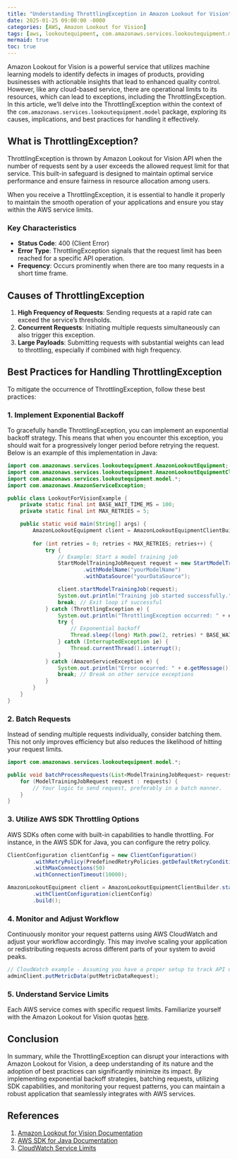 ```yaml
---
title: "Understanding ThrottlingException in Amazon Lookout for Vision"
date: 2025-01-25 09:00:00 -0000
categories: [AWS, Amazon Lookout for Vision]
tags: [aws, lookoutequipment, com.amazonaws.services.lookoutequipment.model]
mermaid: true
toc: true
---
```



Amazon Lookout for Vision is a powerful service that utilizes machine learning models to identify defects in images of products, providing businesses with actionable insights that lead to enhanced quality control. However, like any cloud-based service, there are operational limits to its resources, which can lead to exceptions, including the ThrottlingException. In this article, we’ll delve into the ThrottlingException within the context of the `com.amazonaws.services.lookoutequipment.model` package, exploring its causes, implications, and best practices for handling it effectively.

## What is ThrottlingException?

ThrottlingException is thrown by Amazon Lookout for Vision API when the number of requests sent by a user exceeds the allowed request limit for that service. This built-in safeguard is designed to maintain optimal service performance and ensure fairness in resource allocation among users. 

When you receive a ThrottlingException, it is essential to handle it properly to maintain the smooth operation of your applications and ensure you stay within the AWS service limits.

### Key Characteristics

- **Status Code**: 400 (Client Error)
- **Error Type**: ThrottlingException signals that the request limit has been reached for a specific API operation.
- **Frequency**: Occurs prominently when there are too many requests in a short time frame.

## Causes of ThrottlingException

1. **High Frequency of Requests**: Sending requests at a rapid rate can exceed the service’s thresholds.
2. **Concurrent Requests**: Initiating multiple requests simultaneously can also trigger this exception.
3. **Large Payloads**: Submitting requests with substantial weights can lead to throttling, especially if combined with high frequency.

## Best Practices for Handling ThrottlingException

To mitigate the occurrence of ThrottlingException, follow these best practices:

### 1. Implement Exponential Backoff

To gracefully handle ThrottlingException, you can implement an exponential backoff strategy. This means that when you encounter this exception, you should wait for a progressively longer period before retrying the request. Below is an example of this implementation in Java:

```java
import com.amazonaws.services.lookoutequipment.AmazonLookoutEquipment;
import com.amazonaws.services.lookoutequipment.AmazonLookoutEquipmentClientBuilder;
import com.amazonaws.services.lookoutequipment.model.*;
import com.amazonaws.AmazonServiceException;

public class LookoutForVisionExample {
    private static final int BASE_WAIT_TIME_MS = 100;
    private static final int MAX_RETRIES = 5;

    public static void main(String[] args) {
        AmazonLookoutEquipment client = AmazonLookoutEquipmentClientBuilder.defaultClient();
        
        for (int retries = 0; retries < MAX_RETRIES; retries++) {
            try {
                // Example: Start a model training job
                StartModelTrainingJobRequest request = new StartModelTrainingJobRequest()
                        .withModelName("yourModelName")
                        .withDataSource("yourDataSource");

                client.startModelTrainingJob(request);
                System.out.println("Training job started successfully.");
                break; // Exit loop if successful
            } catch (ThrottlingException e) {
                System.out.println("ThrottlingException occurred: " + e.getMessage());
                try {
                    // Exponential backoff
                    Thread.sleep((long) Math.pow(2, retries) * BASE_WAIT_TIME_MS);
                } catch (InterruptedException ie) {
                    Thread.currentThread().interrupt();
                }
            } catch (AmazonServiceException e) {
                System.out.println("Error occurred: " + e.getMessage());
                break; // Break on other service exceptions
            }
        }
    }
}
```

### 2. Batch Requests

Instead of sending multiple requests individually, consider batching them. This not only improves efficiency but also reduces the likelihood of hitting your request limits.

```java
import com.amazonaws.services.lookoutequipment.model.*;

public void batchProcessRequests(List<ModelTrainingJobRequest> requests) {
    for (ModelTrainingJobRequest request : requests) {
        // Your logic to send request, preferably in a batch manner.
    }
}
```

### 3. Utilize AWS SDK Throttling Options

AWS SDKs often come with built-in capabilities to handle throttling. For instance, in the AWS SDK for Java, you can configure the retry policy.

```java
ClientConfiguration clientConfig = new ClientConfiguration()
        .withRetryPolicy(PredefinedRetryPolicies.getDefaultRetryCondition())
        .withMaxConnections(50)
        .withConnectionTimeout(10000);

AmazonLookoutEquipment client = AmazonLookoutEquipmentClientBuilder.standard()
        .withClientConfiguration(clientConfig)
        .build();
```

### 4. Monitor and Adjust Workflow

Continuously monitor your request patterns using AWS CloudWatch and adjust your workflow accordingly. This may involve scaling your application or redistributing requests across different parts of your system to avoid peaks.

```java
// CloudWatch example - Assuming you have a proper setup to track API usage
adminClient.putMetricData(putMetricDataRequest);
```

### 5. Understand Service Limits

Each AWS service comes with specific request limits. Familiarize yourself with the Amazon Lookout for Vision quotas [here](https://docs.aws.amazon.com/lookout-for-vision/latest/developerguide/limits.html).

## Conclusion

In summary, while the ThrottlingException can disrupt your interactions with Amazon Lookout for Vision, a deep understanding of its nature and the adoption of best practices can significantly minimize its impact. By implementing exponential backoff strategies, batching requests, utilizing SDK capabilities, and monitoring your request patterns, you can maintain a robust application that seamlessly integrates with AWS services.

## References

1. [Amazon Lookout for Vision Documentation](https://docs.aws.amazon.com/lookout-for-vision/latest/developerguide/what-is.html)
2. [AWS SDK for Java Documentation](https://docs.aws.amazon.com/sdk-for-java/latest/developer-guide/home.html)
3. [CloudWatch Service Limits](https://docs.aws.amazon.com/AmazonCloudWatch/latest/monitoring/cloudwatch_limits.html)